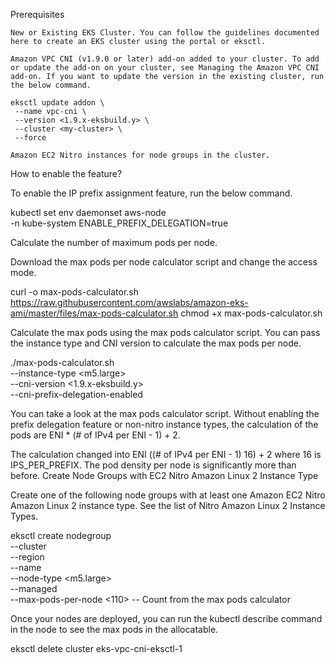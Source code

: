 Prerequisites

    New or Existing EKS Cluster. You can follow the guidelines documented here to create an EKS cluster using the portal or eksctl.

    Amazon VPC CNI (v1.9.0 or later) add-on added to your cluster. To add or update the add-on on your cluster, see Managing the Amazon VPC CNI add-on. If you want to update the version in the existing cluster, run the below command.

    eksctl update addon \
     --name vpc-cni \
     --version <1.9.x-eksbuild.y> \
     --cluster <my-cluster> \
     --force

    Amazon EC2 Nitro instances for node groups in the cluster.

How to enable the feature?

To enable the IP prefix assignment feature, run the below command.

kubectl set env daemonset aws-node \
 -n kube-system ENABLE_PREFIX_DELEGATION=true

Calculate the number of maximum pods per node.

Download the max pods per node calculator script and change the access mode.

curl -o max-pods-calculator.sh https://raw.githubusercontent.com/awslabs/amazon-eks-ami/master/files/max-pods-calculator.sh
chmod +x max-pods-calculator.sh

Calculate the max pods using the max pods calculator script. You can pass the instance type and CNI version to calculate the max pods per node.

./max-pods-calculator.sh \
--instance-type <m5.large> \
--cni-version <1.9.x-eksbuild.y> \
--cni-prefix-delegation-enabled

You can take a look at the max pods calculator script. Without enabling the prefix delegation feature or non-nitro instance types, the calculation of the pods are ENI * (# of IPv4 per ENI - 1) + 2.

The calculation changed into ENI ((# of IPv4 per ENI - 1) 16) + 2 where 16 is IPS_PER_PREFIX. The pod density per node is significantly more than before.
Create Node Groups with EC2 Nitro Amazon Linux 2 Instance Type

Create one of the following node groups with at least one Amazon EC2 Nitro Amazon Linux 2 instance type. See the list of Nitro Amazon Linux 2 Instance Types.

eksctl create nodegroup \
  --cluster <my-cluster> \
  --region <us-east-1> \
  --name <my-nodegroup> \
  --node-type <m5.large> \
  --managed \
  --max-pods-per-node <110> -- Count from the max pods calculator

Once your nodes are deployed, you can run the kubectl describe command in the node to see the max pods in the allocatable.

eksctl delete cluster eks-vpc-cni-eksctl-1

